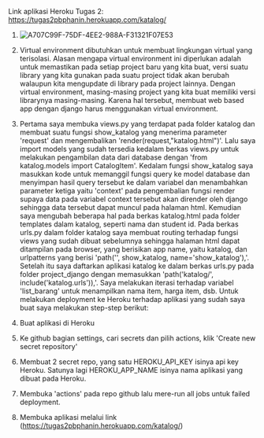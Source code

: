 Link aplikasi Heroku Tugas 2: https://tugas2pbphanin.herokuapp.com/katalog/

1. ![A707C99F-75DF-4EE2-988A-F31321F07E53](https://user-images.githubusercontent.com/112334401/190316556-512cf2b7-ff90-46db-b417-67e1f9a3c2e9.jpg)

2. Virtual environment dibutuhkan untuk membuat lingkungan virtual yang terisolasi. Alasan mengapa virtual environment ini diperlukan adalah untuk memastikan pada setiap project baru yang kita buat, versi suatu library yang kita gunakan pada suatu project tidak akan berubah walaupun kita mengupdate di library pada project lainnya. Dengan virtual environment, masing-masing project yang kita buat memiliki versi librarynya masing-masing. Karena hal tersebut, membuat web based app dengan django harus menggunakan virtual environment.
3. Pertama saya membuka views.py yang terdapat pada folder katalog dan membuat suatu fungsi show_katalog yang menerima parameter 'request' dan mengembalikan 'render(request,"katalog.html")'. Lalu saya import models yang sudah tersedia kedalam berkas views.py untuk melakukan pengambilan data dari database dengan 'from katalog.models import CatalogItem'. Kedalam fungsi show_katalog saya masukkan kode untuk memanggil fungsi query ke model database dan menyimpan hasil query tersebut ke dalam variabel dan menambahkan parameter ketiga yaitu 'context' pada pengembalian fungsi render supaya data pada variabel context tersebut akan dirender oleh django sehingga data tersebut dapat muncul pada halaman html.
Kemudian saya mengubah beberapa hal pada berkas katalog.html pada folder templates dalam katalog, seperti nama dan student id. Pada berkas urls.py dalam folder katalog saya membuat routing terhadap fungsi views yang sudah dibuat sebelumnya sehingga halaman html dapat ditampilan pada browser, yang berisikan app name, yaitu katalog, dan urlpatterns yang berisi 'path('', show_katalog, name='show_katalog'),'. Setelah itu saya daftarkan aplikasi katalog ke dalam berkas urls.py pada folder project_django dengan memasukkan 'path('katalog/', include('katalog.urls')),'. Saya melakukan iterasi terhadap variabel 'list_barang' untuk menampilkan nama item, harga item, dsb.
Untuk melakukan deployment ke Heroku terhadap aplikasi yang sudah saya buat saya melakukan step-step berikut:
1. Buat aplikasi di Heroku
2. Ke github bagian settings, cari secrets dan pilih actions, klik 'Create new secret repository'
3. Membuat 2 secret repo, yang satu HEROKU_API_KEY isinya api key Heroku. Satunya lagi HEROKU_APP_NAME isinya nama aplikasi yang dibuat pada Heroku.
4. Membuka 'actions' pada repo github lalu mere-run all jobs untuk failed deployment.
5. Membuka aplikasi melalui link (https://tugas2pbphanin.herokuapp.com/katalog/)
